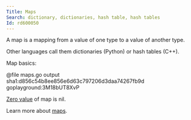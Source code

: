 ```yaml
---
Title: Maps
Search: dictionary, dictionaries, hash table, hash tables
Id: rd600050
---
```

A map is a mapping from a value of one type to a value of another type.

Other languages call them dictionaries (Python) or hash tables (C++).

Map basics:

@file maps.go output sha1:d856c54b8ee856e6d63c797206d3daa74267fb9d goplayground:3M18bUT8XvP

[Zero value](a-6069) of map is nil.

Learn more about [maps](a-732).


